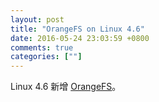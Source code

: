 ```yaml
---
layout: post
title: "OrangeFS on Linux 4.6"
date: 2016-05-24 23:03:59 +0800
comments: true
categories: [""]
---
```


<!-- more -->

Linux 4.6 新增 [OrangeFS]。

[OrangeFS]:http://www.orangefs.org/